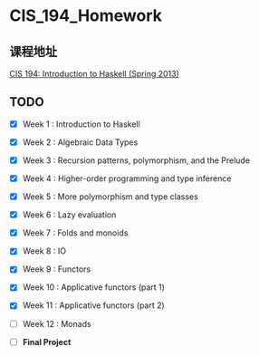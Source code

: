 # CIS_194_Homework

## 课程地址
[CIS 194: Introduction to Haskell (Spring 2013)](http://www.seas.upenn.edu/~cis194/spring13/)

## TODO
- [x] Week 1 : Introduction to Haskell 

- [x] Week 2 : Algebraic Data Types

- [x] Week 3 : Recursion patterns, polymorphism, and the Prelude

- [x] Week 4 : Higher-order programming and type inference

- [x] Week 5 : More polymorphism and type classes

- [x] Week 6 : Lazy evaluation

- [x] Week 7 : Folds and monoids

- [x] Week 8 : IO

- [x] Week 9 : Functors

- [x] Week 10 : Applicative functors (part 1)

- [x] Week 11 : Applicative functors (part 2)

- [ ] Week 12 : Monads

- [ ] **Final Project**
